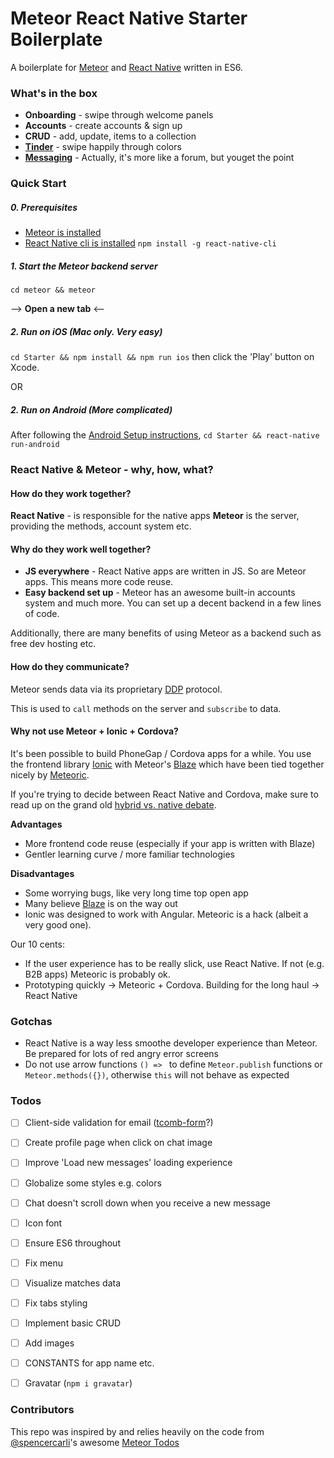 # Meteor React Native Starter Boilerplate
A boilerplate for [Meteor](http://meteor.com) and [React Native](https://facebook.github.io/react-native/) written in ES6.

### What's in the box
* **Onboarding** - swipe through welcome panels
* **Accounts** - create accounts & sign up
* **CRUD** - add, update, items to a collection
* [**Tinder**](https://github.com/meteor-factory/react-native-tinder-swipe-cards) - swipe happily through colors
* [**Messaging**](https://github.com/FaridSafi/react-native-gifted-messenger/) - Actually, it's more like a forum, but youget the point

### Quick Start
##### 0. Prerequisites
* [Meteor is installed](https://www.meteor.com/install)
* [React Native cli is installed](https://facebook.github.io/react-native/docs/getting-started.html#content) `npm install -g react-native-cli`

##### 1. Start the Meteor backend server
`cd meteor && meteor`

--> **Open a new tab**  <--
##### 2. Run on iOS (Mac only. Very easy)
`cd Starter && npm install && npm run ios` then click the 'Play' button on Xcode.

OR

##### 2. Run on Android (More complicated)
After following the [Android Setup instructions](https://facebook.github.io/react-native/docs/android-setup.html),
`cd Starter && react-native run-android`

### React Native & Meteor - why, how, what?
#### How do they work together?
**React Native** - is responsible for the native apps
**Meteor** is the server, providing the methods, account system etc.

#### Why do they work well together?
* **JS everywhere**  - React Native apps are written in JS. So are Meteor apps. This means more code reuse.
* **Easy backend set up** - Meteor has an awesome built-in accounts system and much more. You can set up a decent backend in a few lines of code.

Additionally, there are many benefits of using Meteor as a backend such as free dev hosting etc.

#### How do they communicate?
Meteor sends data via its proprietary [DDP](https://www.meteor.com/ddp) protocol.

This is used to `call` methods on the server and `subscribe` to data.

#### Why not use Meteor + Ionic + Cordova?
It's been possible to build PhoneGap / Cordova apps for a while. You use the frontend library [Ionic](http://ionicframework.com/) with Meteor's [Blaze](https://www.meteor.com/blaze) which have been tied together nicely by [Meteoric](http://meteoric.github.io/).

If you're trying to decide between React Native and Cordova, make sure to read up on the grand old [hybrid vs. native debate](https://www.google.de/search?q=hybrid+vs+native&oq=hybrid+vs+native&aqs=chrome..69i57l2j69i60j69i61j69i60j69i61.2722j0j1&sourceid=chrome&es_sm=119&ie=UTF-8).

**Advantages**
* More frontend code reuse (especially if your app is written with Blaze)
* Gentler learning curve / more familiar technologies

**Disadvantages**
* Some worrying bugs, like very long time top open app
* Many believe [Blaze](https://www.discovermeteor.com/blog/blaze-react-meteor/) is on the way out
* Ionic was designed to work with Angular. Meteoric is a hack (albeit a very good one).

Our 10 cents:
* If the user experience has to be really slick, use React Native. If not (e.g. B2B apps) Meteoric is probably ok.
* Prototyping quickly -> Meteoric + Cordova. Building for the long haul -> React Native

### Gotchas
* React Native is a way less smoothe developer experience than Meteor. Be prepared for lots of red angry error screens
* Do not use arrow functions `() => ` to define `Meteor.publish` functions or `Meteor.methods({})`, otherwise `this` will not behave as expected

### Todos
- [ ] Client-side validation for email ([tcomb-form](https://github.com/gcanti/tcomb-form-native)?)
- [ ] Create profile page when click on chat image
- [ ] Improve 'Load new messages' loading experience
- [ ] Globalize some styles e.g. colors
- [ ] Chat doesn't scroll down when you receive a new message
- [ ] Icon font
- [ ] Ensure ES6 throughout
- [ ] Fix menu
- [ ] Visualize matches data
- [ ] Fix tabs styling
- [ ] Implement basic CRUD
- [ ] Add images
- [ ] CONSTANTS for app name etc.
- [ ] Gravatar (`npm i gravatar`)


### Contributors
This repo was inspired by and relies heavily on the code from [@spencercarli](https://github.com/spencercarli/)'s awesome [Meteor Todos](https://github.com/spencercarli/meteor-todos-react-native)
